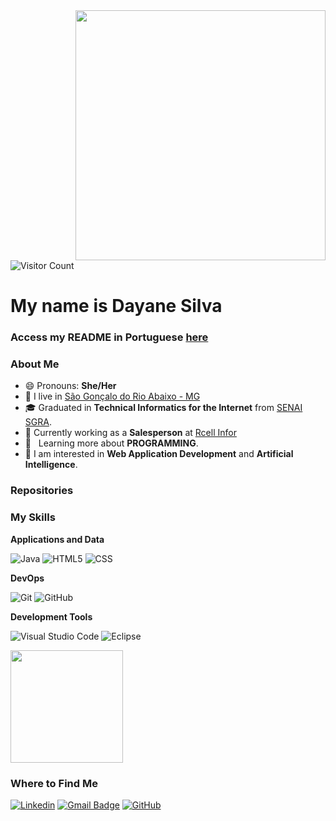 <img src="https://raw.githubusercontent.com/MicaelliMedeiros/micaellimedeiros/master/image/computer-illustration.png" min-width="400px" max-width="400px" width="400px" align="right">

![Visitor Count](https://komarev.com/ghpvc/?username=DayanevSilva&color=006bed)

<h1>My name is Dayane Silva</h1>

<h3>Access my README in Portuguese <a href="https://github.com/DayanevSilva/DayanevSilva/blob/main/README.ENG/">here</a></h3>

<h3>About Me</h3>

- 😄 Pronouns: **She/Her**
- 📍 I live in <a class="location" href="https://goo.gl/maps/VVC3UTfXGd6zx2ru7">São Gonçalo do Rio Abaixo - MG</a>
- 🎓 Graduated in **Technical Informatics for the Internet** from <a href="https://www.fiemg.com.br/senai/unidades/senai-sao-goncalo-do-rio-abaixo-cfp-jose-fernando-coura/">SENAI SGRA</a>.
- 💼 Currently working as a **Salesperson** at <a href="https://www.rcellinfor.com.br/">Rcell Infor</a>
- 🌱 &nbsp; Learning more about **PROGRAMMING**.
- 👀 I am interested in **Web Application Development** and **Artificial Intelligence**.

<h3>Repositories</h3>

<h3>My Skills</h3>

**Applications and Data**

![Java](https://img.shields.io/badge/-Java-333333?style=flat&logo=Java&logoColor=007396)
![HTML5](https://img.shields.io/badge/-HTML5-333333?style=flat&logo=HTML5)
![CSS](https://img.shields.io/badge/-CSS-333333?style=flat&logo=CSS3&logoColor=1572B6)

**DevOps**

![Git](https://img.shields.io/badge/-Git-333333?style=flat&logo=git)
![GitHub](https://img.shields.io/badge/-GitHub-333333?style=flat&logo=github)

**Development Tools**

![Visual Studio Code](https://img.shields.io/badge/-Visual%20Studio%20Code-333333?style=flat&logo=visual-studio-code&logoColor=007ACC)
![Eclipse](https://img.shields.io/badge/-Eclipse-333333?style=flat&logo=eclipse-ide&logoColor=2C2255)

<a href="https://github.com/DayanevSilva">
  <img height="180em" src="https://github-readme-stats.vercel.app/api?username=DayanevSilva&theme=transparent&show_icons=true" />
</a>

<h3>Where to Find Me</h3>

[![Linkedin](https://img.shields.io/badge/-DayaneSilva-blue?style=flat-square&logo=Linkedin&logoColor=white&link=https://www.linkedin.com/in/dayane-silva-2034a5219/)](https://www.linkedin.com/in/dayane-silva-2034a5219/)
[![Gmail Badge](https://img.shields.io/badge/-Dayanevcarmo.s@email.com-006bed?style=flat-square&logo=Gmail&logoColor=white&link=mailto:Dayanevcarmo.s@gmail.com)](mailto:Dayanevcarmo.s@gmail.com)
[![GitHub](https://img.shields.io/github/followers/DayanevSilva?label=follow&style=social)](https://github.com/DayanevSilva)

